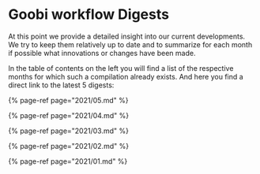 # Goobi workflow Digests

At this point we provide a detailed insight into our current developments. We try to keep them relatively up to date and to summarize for each month if possible what innovations or changes have been made.

In the table of contents on the left you will find a list of the respective months for which such a compilation already exists. And here you find a direct link to the latest 5 digests:

{% page-ref page="2021/05.md" %}

{% page-ref page="2021/04.md" %}

{% page-ref page="2021/03.md" %}

{% page-ref page="2021/02.md" %}

{% page-ref page="2021/01.md" %}